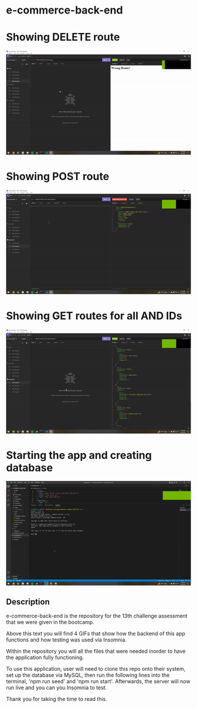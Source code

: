 # e-commerce-back-end

# Showing DELETE route
![Alt text](./images/ezgif.com-gif-maker%20(4).gif)

# Showing POST route
![Alt text](./images/ezgif.com-gif-maker%20(5).gif)

# Showing GET routes for all AND IDs
![Alt text](./images/ezgif.com-gif-maker%20(6).gif)

# Starting the app and creating database
![Alt text](./images/ezgif.com-gif-maker%20(7).gif)


## Description

e-commerce-back-end is the repository for the 13th challenge assessment that we were given in the bootcamp.

Above this text you will find 4 GIFs that show how the backend of this app functions and how testing was used via Insomnia.

Within the repository you will all the files that were needed inorder to have the application fully functioning.

To use this application, user will need to clone this repo onto their system, set up the database via MySQL, then run the following lines into the terminal, 'npm run seed' and 'npm run start'.
Afterwards, the server will now run live and you can you Insomnia to test.

Thank you for taking the time to read this.
